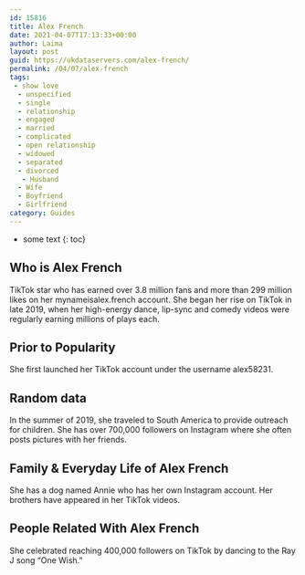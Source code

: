```yaml
---
id: 15816
title: Alex French
date: 2021-04-07T17:13:33+00:00
author: Laima
layout: post
guid: https://ukdataservers.com/alex-french/
permalink: /04/07/alex-french
tags:
 - show love
  - unspecified
  - single
  - relationship
  - engaged
  - married
  - complicated
  - open relationship
  - widowed
  - separated
  - divorced
   - Husband
  - Wife
  - Boyfriend
  - Girlfriend
category: Guides
---
```


* some text
{: toc}


## Who is Alex French
                  
                  
                  
TikTok star who has earned over 3.8 million fans and more than 299 million likes on her mynameisalex.french account. She began her rise on TikTok in late 2019, when her high-energy dance, lip-sync and comedy videos were regularly earning millions of plays each. 
                  
              
            
              
            
                
                
                
## Prior to Popularity
                  
                  
                  
She first launched her TikTok account under the username alex58231.
                  
              
            
              
            
                
                
                
## Random data
                  
                  
                  
In the summer of 2019, she traveled to South America to provide outreach for children. She has over 700,000 followers on Instagram where she often posts pictures with her friends. 
                  
              
            
              
            
                
                
                
## Family & Everyday Life of Alex French
                  
                  
                  
She has a dog named Annie who has her own Instagram account. Her brothers have appeared in her TikTok videos.
                  
              
            
              
            
                
                
                
## People Related With Alex French
                  
                  
                  
She celebrated reaching 400,000 followers on TikTok by dancing to the Ray J song &#8220;One Wish.&#8221; 
                  
              
            
              
            
                
              
            
              
              
            
            
              
            
          
          
          